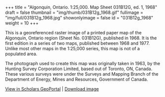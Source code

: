 +++
title = "Algonquin, Ontario. 1:25,000. Map Sheet 031B12G, ed. 1, 1968"
draft = false
thumbnail = "img/thumb/031B12g_1968.gif"
fullimage = "img/full/031B12g_1968.jpg"
showonlyimage = false
id = "031B12g_1968"
weight = 10
+++

This is a georeferenced raster image of a printed paper map of the Algonquin, Ontario region (Sheet No. 031B12G), published in 1968. It is the first edition in a series of two maps, published between 1968 and 1977. Unlike most other maps in the 1:25,000 series, this map is not of a populated area.
<!--more-->

The photograph used to create this map was originally taken in 1963, by the Hunting Survey Corporation Limited, based out of Toronto, ON, Canada. These various surveys were under the Surveys and Mapping Branch of the Department of Energy, Mines and Resources, Government of Canada.

[View in Scholars GeoPortal](http://geo.scholarsportal.info/#r/details/_uri@=HTDP25K031B12g_1968TIFF&_add:true) | [Download image](http://ocul.on.ca/topomaps/map-images/HTDP25K031B12g_1968TIFF.jpg)